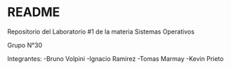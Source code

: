 
# README #

Repositorio del Laboratorio #1 de la materia Sistemas Operativos

Grupo N°30

Integrantes:
-Bruno Volpini
-Ignacio Ramirez
-Tomas Marmay
-Kevin Prieto
